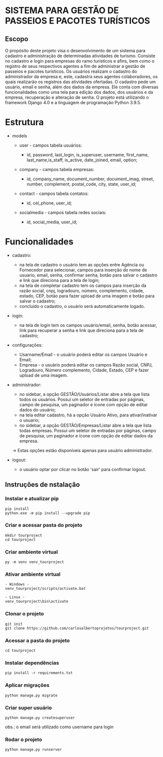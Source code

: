 # SISTEMA PARA GESTÃO DE PASSEIOS E PACOTES TURÍSTICOS

## Escopo
O propósito deste projeto visa o desenvolvimento de um sistema para cadastro e administração de determinadas atividades de turismo.
Consiste no cadastro e login para empresas do ramo turísticos e afins, bem como o registro de seus respectivos agentes a fim de administrar a gestão de passeios e pacotes turísticos. 
Os usuários realizam o cadastro do administrador da empresa e, este, cadastra seus agentes colaboradores, os quais realizarão os registros das atividades ofertadas.
O cadastro pede um usuário, email e senha, além dos dados da empresa. Ele conta com diversas funcionalidades como uma tela para edição dos dados, dos usuários e da empresa, recuperação e alteração de senha.
O projeto está utilizando o framework Django 4.0 e a linguagem de programação Python 3.9.5.

# Estrutura

* models
    - user - campos tabela usuários:
		* id, password, last_login, is_superuser, username, first_name, last_name,is_staff, is_active, date_joined, email, option;

	- company - campos tabela empresas:
		* id, company_name, document_number, document_imag, street,  number, complement, postal_code, city, state, user_id;
	
	- contact - campos tabela contatos:
		* id, cel_phone, user_id;

	- socialmedia - campos tabela redes sociais:
		* id, social_media, user_id;

# Funcionalidades

* cadastro:
	- na tela de cadastro o usuário tem as opções entre Agência ou Fornecedor para selecionar, campos para inserção do nome de usuario, email, senha, confirmar senha, botão para salvar o cadastro e link que direciona para a tela de login;
	- na tela de completar cadastro tem os campos para inserção da razão social, cnpj, logradouro, número, complemento, cidade, estado, CEP, botão para fazer upload de uma imagem e botão para salvar o cadastro;
	- concluído o cadastro, o usuário será automaticamente logado.

* login:
	- na tela de login tem os campos usuário/email, senha, botão acessar, link para recuperar a senha e link que direciona para a tela de cadastro;

* configurações:
	- Usarname/Email - o usuário poderá editar os campos Usuário e Email;
	- Empresa - o usuário poderá editar os campos Razão social, CNPJ, Logradouro, Número complemento, Cidade, Estado, CEP e fazer upload de uma imagem.

* administrador:
	- no sidebar, a opção GESTÃO/Usuários/Listar abre a tela que lista todos os usuários. Possui um seletor de entradas por páginas, campo de pesquisa, um paginador e ícone com opção de editar dados do usuário;
	- na tela editar cadastro, há a opção Usuário Ativo, para ativar/inativar o usuario;
	- no sidebar, a opção GESTÃO/Empresas/Listar abre a tela que lista todas empresas. Possui um seletor de entradas por páginas, campo de pesquisa, um paginador e ícone com opção de editar dados da empresa. 
	
	-> Estas opções estão disponíveis apenas para usuário administrador.

* logout:
	- o usuário optar por clicar no botão 'sair' para confirmar logout.

## Instruções de nstalação

### Instalar e atualizar pip

```
pip install
python.exe -m pip install --upgrade pip
```


### Criar e acessar pasta do projeto

```
mkdir tourproject
cd tourproject
```


### Criar ambiente virtual

```
py -m venv venv_tourproject
```


### Ativar ambiente virtual

```
- Windows -
venv_tourproject/scripts/activate.bat

- Linux -
venv_tourproject\bin\activate
```


### Clonar o projeto

```
git init
git clone https://github.com/carlosalbertoprojetos/tourproject.git
```


### Acessar a pasta do projeto

```
cd tourproject

```

### Instalar dependências

```
pip install -r requirements.txt
```


### Aplicar migrações

```
python manage.py migrate
```


### Criar super usuário

```
python manage.py createsuperuser
```

obs.: o email será utilizado como username para login


### Rodar o projeto

```
python manage.py runserver
```
